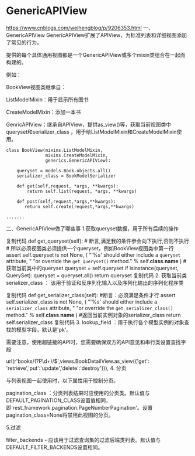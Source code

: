 # GenericAPIView

https://www.cnblogs.com/weihengblog/p/9206353.html
一、GenericAPIView
GenericAPIView扩展了APIView，为标准列表和详细视图添加了常见的行为。

提供的每个具体通用视图都是一个GenericAPIView或多个mixin类组合在一起而构建的。

例如：

BookView视图类继承自：

ListModelMixin：用于显示所有图书

CreateModelMixin：添加一本书

GenricAPIView：继承自APIView，提供as_view()等，获取当前视图类中queryset和serializer_class ，用于给ListModelMixin和CreateModelMixin使用。

```
class BookView(mixins.ListModelMixin,
               mixins.CreateModelMixin,
               generics.GenericAPIView):

    queryset = models.Book.objects.all()
    serializer_class = BookModelSerializer

    def get(self,request, *args, **kwargs):
        return self.list(request, *args, **kwargs)

    def post(self,request,*args,**kwargs):
       return self.create(request,*args,**kwargs)

.......
```

二、GenericAPIView做了哪些事
1.获取queryset数据，用于所有后续的操作

复制代码
def get_queryset(self):
    # 断言,满足我的条件参会向下执行,否则不执行
    # 所以必须视图类必须提供一个queryset，例如BookView视图类中第一行
    assert self.queryset is not None, (
            "'%s' should either include a `queryset` attribute, "
            "or override the `get_queryset()` method."
            % self.__class__.__name__
    )
    # 获取当前类中的queryset
    queryset = self.queryset
    if isinstance(queryset, QuerySet):
        queryset = queryset.all()
    return queryset
复制代码
2. 获取当前类serializer_class  ： 该用于验证和反序列化输入以及序列化输出的序列化程序类

复制代码
def get_serializer_class(self):
    #断言：必须满足条件才行
    assert self.serializer_class is not None, (
        "'%s' should either include a `serializer_class` attribute, "
        "or override the `get_serializer_class()` method."
        % self.__class__.__name__
    )
    #返回当前实例对象的serializer_class
    return self.serializer_class
复制代码
3. lookup_field ：用于执行各个模型实例的对象查找的模型字段。默认是'pk'。

需要注意，使用超链接的API时，您需要确保双方的API意见和串行类设置查找字段

url(r'books/(?P<pk>\d+)/$',views.BookDetailView.as_view({'get': 'retrieve','put':'update','delete':'destroy'})),
4. 分页

与列表视图一起使用时，以下属性用于控制分页。

pagination_class ：分页列表结果时应使用的分页类。默认值与DEFAULT_PAGINATION_CLASS设置值相同，即'rest_framework.pagination.PageNumberPagination'。设置pagination_class=None将禁用此视图的分页。

5.过滤

filter_backends - 应该用于过滤查询集的过滤后端类列表。默认值与DEFAULT_FILTER_BACKENDS设置相同。